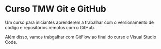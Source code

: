 # Curso TMW Git e GitHub

Um curso para iniciantes aprenderem a trabalhar com o versionamento de código e repositórios remotos com o GitHub.

Além disso, vamos trabgalhar com GitFlow ao final do curso e Visual Studio Code.